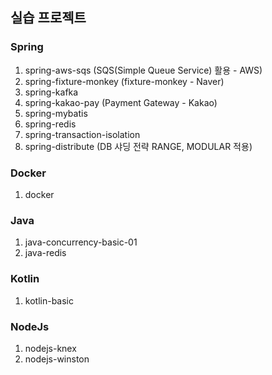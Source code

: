 ## 실습 프로젝트 

### Spring
1. spring-aws-sqs (SQS(Simple Queue Service) 활용 - AWS)
2. spring-fixture-monkey (fixture-monkey - Naver)
3. spring-kafka
4. spring-kakao-pay (Payment Gateway - Kakao)
5. spring-mybatis
6. spring-redis
7. spring-transaction-isolation
9. spring-distribute (DB 샤딩 전략 RANGE, MODULAR 적용)

### Docker
1. docker

### Java
1. java-concurrency-basic-01
2. java-redis

### Kotlin
1. kotlin-basic

### NodeJs
1. nodejs-knex
2. nodejs-winston
